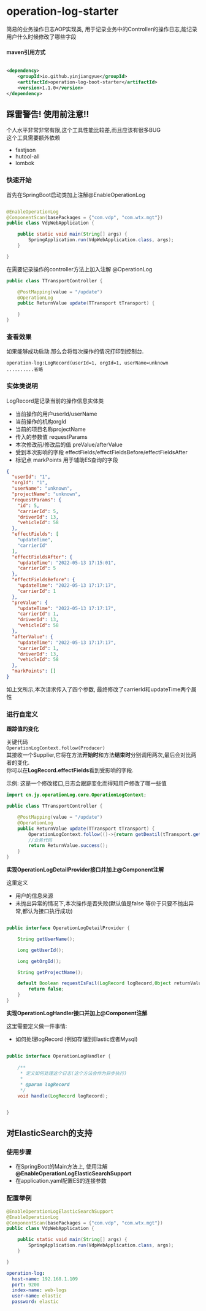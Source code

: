 # operation-log-starter

简易的业务操作日志AOP实现类, 用于记录业务中的Controller的操作日志,能记录用户什么时候修改了哪些字段

#### maven引用方式

```xml

<dependency>
    <groupId>io.github.yinjiangyue</groupId>
    <artifactId>operation-log-boot-starter</artifactId>
    <version>1.1.0</version>
</dependency>
```

## 踩雷警告! 使用前注意!!

个人水平非常非常有限,这个工具性能比较差,而且应该有很多BUG  
这个工具需要额外依赖

* fastjson
* hutool-all
* lombok

### 快速开始

首先在SpringBoot启动类加上注解@EnableOperationLog

```java

@EnableOperationLog
@ComponentScan(basePackages = {"com.vdp", "com.wtx.mgt"})
public class VdpWebApplication {

    public static void main(String[] args) {
        SpringApplication.run(VdpWebApplication.class, args);
    }

} 
```

在需要记录操作的controller方法上加入注解 @OperationLog

```java
public class TTransportController {

    @PostMapping(value = "/update")
    @OperationLog
    public ReturnValue update(TTransport tTransport) {

    }
}

```

### 查看效果

如果能够成功启动.那么会将每次操作的情况打印到控制台.

```text
operation-log:LogRecord(userId=1, orgId=1, userName=unknown  ..........省略
```

### 实体类说明
LogRecord是记录当前的操作信息实体类
* 当前操作的用户userId/userName 
* 当前操作的机构orgId
* 当前的项目名称projectName
* 传入的参数值 requestParams
* 本次修改前/修改后的值 preValue/afterValue
* 受到本次影响的字段 effectFields/effectFieldsBefore/effectFieldsAfter
* 标记点 markPoints 用于辅助ES查询的字段

```JSON
{
  "userId": "1",  
  "orgId": "1",   
  "userName": "unknown",
  "projectName": "unknown",
  "requestParams": {
    "id": 5,
    "carrierId": 5,
    "driverId": 13,
    "vehicleId": 58
  },
  "effectFields": [
    "updateTime",
    "carrierId"
  ],
  "effectFieldsAfter": {
    "updateTime": "2022-05-13 17:15:01",
    "carrierId": 5
  },
  "effectFieldsBefore": {
    "updateTime": "2022-05-13 17:17:17",
    "carrierId": 1
  },
  "preValue": {
    "updateTime": "2022-05-13 17:17:17",
    "carrierId": 1,
    "driverId": 13,
    "vehicleId": 58
  },
  "afterValue": {
    "updateTime": "2022-05-13 17:17:17",
    "carrierId": 1,
    "driverId": 13,
    "vehicleId": 58
  },
  "markPoints": []
}
```

如上文所示,本次请求传入了四个参数, 最终修改了carrierId和updateTime两个属性

### 进行自定义

**跟踪值的变化**

关键代码  
`OperationLogContext.follow(Producer)`  
其接收一个Supplier,它将在方法**开始时**和方法**结束时**分别调用两次,最后会对比两者的变化.  
你可以在**LogRecord.effectFields**看到受影响的字段. 

示例: 这是一个修改接口,日志会跟踪变化而得知用户修改了哪一些值
```java
import cn.jy.operationLog.core.OperationLogContext;

public class TTransportController {

    @PostMapping(value = "/update")
    @OperationLog
    public ReturnValue update(TTransport tTransport) {
        OperationLogContext.follow(()->{return getDeatil(tTransport.getId());});
        //业务代码
        return ReturnValue.success();
    }
}

```

**实现OperationLogDetailProvider接口并加上@Component注解**

这里定义
* 用户的信息来源
* 未抛出异常的情况下,本次操作是否失败(默认值是false 等价于只要不抛出异常,都认为接口执行成功)


```java

public interface OperationLogDetailProvider {

    String getUserName();

    Long getUserId();

    Long getOrgId();

    String getProjectName();

    default Boolean requestIsFail(LogRecord logRecord,Object returnValue) {
        return false;
    }
}
```

**实现OperationLogHandler接口并加上@Component注解**  

这里需要定义做一件事情:
* 如何处理logRecord (例如存储到Elastic或者Mysql)

```java

public interface OperationLogHandler {
    
    /**
     * 定义如何处理这个日志(这个方法会作为异步执行)
     *
     * @param logRecord
     */
    void handle(LogRecord logRecord);


}
```

## 对ElasticSearch的支持

### 使用步骤
* 在SpringBoot的Main方法上, 使用注解 **@EnableOperationLogElasticSearchSupport**
* 在application.yaml配置ES的连接参数

### 配置举例
```java
@EnableOperationLogElasticSearchSupport
@EnableOperationLog
@ComponentScan(basePackages = {"com.vdp", "com.wtx.mgt"})
public class VdpWebApplication {

    public static void main(String[] args) {
        SpringApplication.run(VdpWebApplication.class, args);
    }

} 
```

```yaml
operation-log:
  host-name: 192.168.1.109
  port: 9200
  index-name: web-logs
  user-name: elastic
  password: elastic
```


